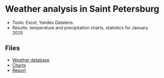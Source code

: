 # Weather analysis in Saint Petersburg
- Tools: Excel, Yandex Datalens.
- Results: temperature and precipitation charts, statistics for January 2025

## Files
- [Weather database](https://docs.google.com/spreadsheets/d/1tK10G5lraWihCQeEajSODfSXsLwkmcH7/edit?usp=sharing&ouid=107111169204240524491&rtpof=true&sd=true)
- [Charts](https://drive.google.com/file/d/1mKPbQoRKjwS27iEsD1cvKESySOglXfq3/view?usp=sharing)
- [Report](https://drive.google.com/file/d/1cc-4_eMxl8LZqiG0xSB39-2PbvPxLHsZ/view?usp=sharing)